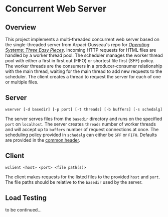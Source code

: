 # Concurrent Web Server

## Overview

This project implements a multi-threaded concurrent web server based on the single-threaded server from Arpaci-Dusseau's repo for [*Operating Systems: Three Easy Pieces*](https://github.com/remzi-arpacidusseau/ostep-projects/tree/master). Incoming HTTP requests for HTML files are handled by a worker thread pool. The scheduler manages the worker thread pool with either a first in first out (FIFO) or shortest file first (SFF) policy. The worker threads are the consumers in a producer-consumer relationship with the main thread, waiting for the main thread to add new requests to the scheduler. The client creates a thread to request the server for each of one or multiple files.

## Server

```
wserver [-d basedir] [-p port] [-t threads] [-b buffers] [-s schedalg]
```

The server serves files from the `basedir` directory and runs on the specified `port` on `localhost`. The server creates `threads` number of worker threads and will accept up to `buffers` number of request connections at once. The scheduling policy provided in `schedalg` can either be `SFF` or `FIFO`. Defaults are provided in the [common header](https://github.com/trdavidt/concurrency-webserver/blob/master/src/common.h).

## Client

```
wclient <host> <port> <file path(s)>
```

The client makes requests for the listed files to the provided `host` and `port`. The file paths should be relative to the `basedir` used by the server.


## Load Testing

to be continued...


